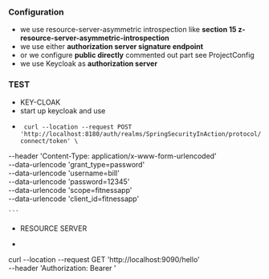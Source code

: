 ### Configuration

- we use resource-server-asymmetric introspection like **section 15 z-resource-server-asymmetric-introspection**
- we use either **authorization server signature endpoint**
- or we configure **public directly** commented out part see ProjectConfig
- we use Keycloak as **authorization server**

### TEST
- KEY-CLOAK
- start up keycloak and use 
- ```text
   curl --location --request POST 'http://localhost:8180/auth/realms/SpringSecurityInAction/protocol/openid-connect/token' \
--header 'Content-Type: application/x-www-form-urlencoded' \
--data-urlencode 'grant_type=password' \
--data-urlencode 'username=bill' \
--data-urlencode 'password=12345' \
--data-urlencode 'scope=fitnessapp' \
--data-urlencode 'client_id=fitnessapp'
  
    ```


- RESOURCE SERVER
- ```text
curl --location --request GET 'http://localhost:9090/hello' \
--header 'Authorization: Bearer <TOKEN>'
```